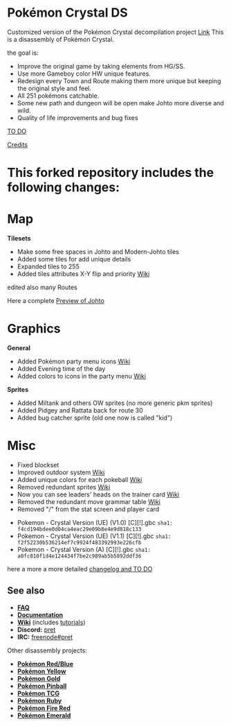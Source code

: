 # Pokémon Crystal DS

Customized version of the Pokémon Crystal decompilation project [Link](https://github.com/pret/pokecrystal/)
This is a disassembly of Pokémon Crystal.

the goal is:
* Improve the original game by taking elements from HG/SS.
* Use more Gameboy color HW unique features.
* Redesign every Town and Route making them more unique but keeping the original style and feel.
* All 251 pokémons catchable.
* Some new path and dungeon will be open make Johto more diverse and wild.
* Quality of life improvements and bug fixes

[TO DO](https://github.com/DuckSalmon/pokecrystalDS/blob/master/TODO.md/)

[Credits](https://github.com/DuckSalmon/pokecrystalDS/blob/master/CREDITS.md/)

# This forked repository includes the following changes:

# Map
**Tilesets**
* Make some free spaces in Johto and Modern-Johto tiles
* Added some tiles for add unique details 
* Expanded tiles to 255
* Added tiles attributes X-Y flip and priority [Wiki](https://github.com/pret/pokecrystal/wiki/Allow-tiles-to-have-different-attributes-in-different-blocks-(including-X-and-Y-flip)/)

edited also many Routes 

Here a complete [Preview of Johto](https://github.com/DuckSalmon/pokecrystalDS/blob/master/map_preview/Worldmap.png/)

# Graphics

**General**
* Added Pokémon party menu icons [Wiki](https://github.com/pret/pokecrystal/wiki/Add-a-new-party-menu-icon/)
* Added Evening time of the day
* Added colors to icons in the party menu [Wiki](https://github.com/pret/pokecrystal/wiki/Color-party-menu-icons-by-species/)

**Sprites**
* Added Miltank and others OW sprites (no more generic pkm sprites)
* Added Pidgey and Rattata back for route 30
* Added bug catcher sprite (old one now is called "kid")

# Misc

* Fixed blockset
* Improved outdoor system [Wiki](https://github.com/pret/pokecrystal/wiki/Improve-the-outdoor-sprite-system/)
* Added unique colors for each pokeball [Wiki](https://github.com/pret/pokecrystal/wiki/Use-unique-colors-for-each-thrown-Poké-Ball/)
* Removed redundant sprites [Wiki](https://github.com/pret/pokecrystal/wiki/Improve-the-outdoor-sprite-system#5-remove-the-now-redundant-variable-sprites/)
* Now you can see leaders' heads on the trainer card [Wiki](https://github.com/pret/pokecrystal/wiki/Show-the-tops-of-leaders-heads-on-the-trainer-card/)
* Removed the redundant move grammar table [Wiki](https://github.com/pret/pokecrystal/wiki/Remove-the-redundant-move-grammar-table/)
* Removed "/" from the stat screen and player card
- Pokemon - Crystal Version (UE) (V1.0) [C][!].gbc `sha1: f4cd194bdee0d04ca4eac29e09b8e4e9d818c133`
- Pokemon - Crystal Version (UE) (V1.1) [C][!].gbc `sha1: f2f52230b536214ef7c9924f483392993e226cfb`
- Pokemon - Crystal Version (A) [C][!].gbc `sha1: a0fc810f1d4e124434f7be2c989ab5b5892ddf36`


here a more a more detailed [changelog and TO DO](https://github.com/DuckSalmon/pokecrystalDS/blob/master/CHANGES.asm/)

## See also

- [**FAQ**](FAQ.md)
- [**Documentation**][docs]
- [**Wiki**][wiki] (includes [tutorials][tutorials])
- **Discord:** [pret][discord]
- **IRC:** [freenode#pret][irc]

Other disassembly projects:

- [**Pokémon Red/Blue**][pokered]
- [**Pokémon Yellow**][pokeyellow]
- [**Pokémon Gold**][pokegold]
- [**Pokémon Pinball**][pokepinball]
- [**Pokémon TCG**][poketcg]
- [**Pokémon Ruby**][pokeruby]
- [**Pokémon Fire Red**][pokefirered]
- [**Pokémon Emerald**][pokeemerald]

[pokered]: https://github.com/pret/pokered
[pokeyellow]: https://github.com/pret/pokeyellow
[pokegold]: https://github.com/pret/pokegold
[pokepinball]: https://github.com/pret/pokepinball
[poketcg]: https://github.com/pret/poketcg
[pokeruby]: https://github.com/pret/pokeruby
[pokefirered]: https://github.com/pret/pokefirered
[pokeemerald]: https://github.com/pret/pokeemerald
[docs]: https://pret.github.io/pokecrystal/
[wiki]: https://github.com/pret/pokecrystal/wiki
[tutorials]: https://github.com/pret/pokecrystal/wiki/Tutorials
[discord]: https://discord.gg/d5dubZ3
[irc]: https://kiwiirc.com/client/irc.freenode.net/?#pret
[travis]: https://travis-ci.org/pret/pokecrystal
[travis-badge]: https://travis-ci.org/pret/pokecrystal.svg?branch=master
